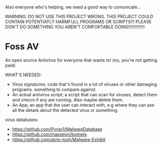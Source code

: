Also everyone who's helping, we need a good way to comunicate...


WARNING: DO NOT USE THIS PROJECT WRONG. THIS PROJECT COULD CONTAIN POTENTIATLY HARMFULL PROGRAMS OR SCRIPTS!!! PLEASE DON'T DO SOMETHING YOU AREN'T COMFORTABLE DOING!!!!!!!!!!!!!


# Foss AV
An open source Antivirus for everyone that wants to!
(no, you're not getting paid)


WHAT'S NEEDED:
  - Virus signatures; code that's found in a lot of viruses or other damaging programs. something to compare against.
  - An actual antivirus script; a script that can scan for viruses, detect them and checm if any are running. Also maybe delete them.
  - An App; an app that the user can interact with, e.g where they can see all the details about the detected virus or something.




virus databases: 
  - https://github.com/Pyran1/MalwareDatabase
  - https://github.com/maestron/botnets
  - https://github.com/alvin-tosh/Malware-Exhibit
